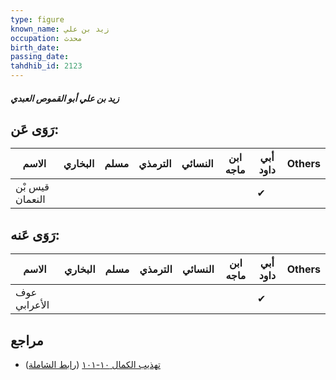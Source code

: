 ```yaml
---
type: figure
known_name: زيد بن علي
occupation: محدث
birth_date:
passing_date:
tahdhib_id: 2123
---
```

##### زيد بن علي أبو القموص العبدي

## رَوَى عَن:
| الاسم           | البخاري | مسلم | الترمذي | النسائي | ابن ماجه | أبي داود | Others |
| --------------- | ------- | ---- | ------- | ------- | -------- | -------- | ------ |
| قيس بْن النعمان |         |      |         |         |          | ✔        |        |
## رَوَى عَنه:
| الاسم        | البخاري | مسلم | الترمذي | النسائي | ابن ماجه | أبي داود | Others |
| ------------ | ------- | ---- | ------- | ------- | -------- | -------- | ------ |
| عوف الأعرابي |         |      |         |         |          | ✔        |        |
## مراجع
- [تهذيب الكمال ١٠-١٠١](obsidian://open?vault=Tahdhib-al-Kamal&file=Figures/٢١٢٣-زيد%20بن%20علي%20أبو%20القموص%20العبدي) ([رابط الشاملة](https://shamela.ws/book/3722/4873))